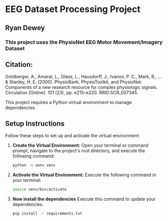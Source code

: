 # EEG Dataset Processing Project
## Ryan Dewey

### This project uses the PhysioNet EEG Motor Movement/Imagery Dataset

## Citation:

Goldberger, A., Amaral, L., Glass, L., Hausdorff, J., Ivanov, P. C., Mark, R., ... & Stanley, H. E. (2000). PhysioBank, PhysioToolkit, and PhysioNet: Components of a new research resource for complex physiologic signals. Circulation [Online]. 101 (23), pp. e215–e220. RRID:SCR_007345.

This project requires a Python virtual environment to manage dependencies.

## Setup Instructions

Follow these steps to set up and activate the virtual environment:

1.  **Create the Virtual Environment:**
    Open your terminal or command prompt, navigate to the project's root directory, and execute the following command:

    ```bash
    python -m venv venv
    ```

2.  **Activate the Virtual Environment:**
    Execute the following command in your terminal:

    ```bash
    source venv/bin/activate
    ```

3.  **Now install the dependencies**
    Execute this command to update your dependencies:
    ```bash
    pip install -r requirements.txt
    ```
